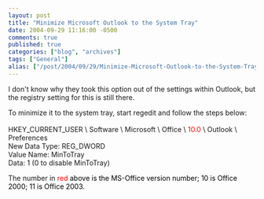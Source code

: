 ```yaml
---
layout: post
title: "Minimize Microsoft Outlook to the System Tray"
date: 2004-09-29 11:16:00 -0500
comments: true
published: true
categories: ["blog", "archives"]
tags: ["General"]
alias: ["/post/2004/09/29/Minimize-Microsoft-Outlook-to-the-System-Tray", "/post/2004/09/29/minimize-microsoft-outlook-to-the-system-tray"]
---
```

<!-- more -->
<P>I don't know why they took this option out of the settings within Outlook, but the registry setting for this is still there.</P>
<P>To minimize it to the system tray, start regedit and follow the steps below:<BR><BR>HKEY_CURRENT_USER \ Software \ Microsoft \ Office \ <FONT color=#ff0000>10.0</FONT> \ Outlook \ Preferences <BR>New Data Type: REG_DWORD <BR>Value Name: MinToTray <BR>Data: 1 (0 to disable MinToTray)</P>
<P>The number in <FONT color=#ff0000>red </FONT><FONT color=#000000>above is the MS-Office version number; 10 is Office 2000; 11 is Office 2003.</FONT></P>
